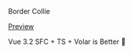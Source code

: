 Border Collie

[Preview](https://tapiridae.github.io/BorderCollie/ass/index.html)

Vue 3.2 SFC + TS + Volar is Better
🖖
